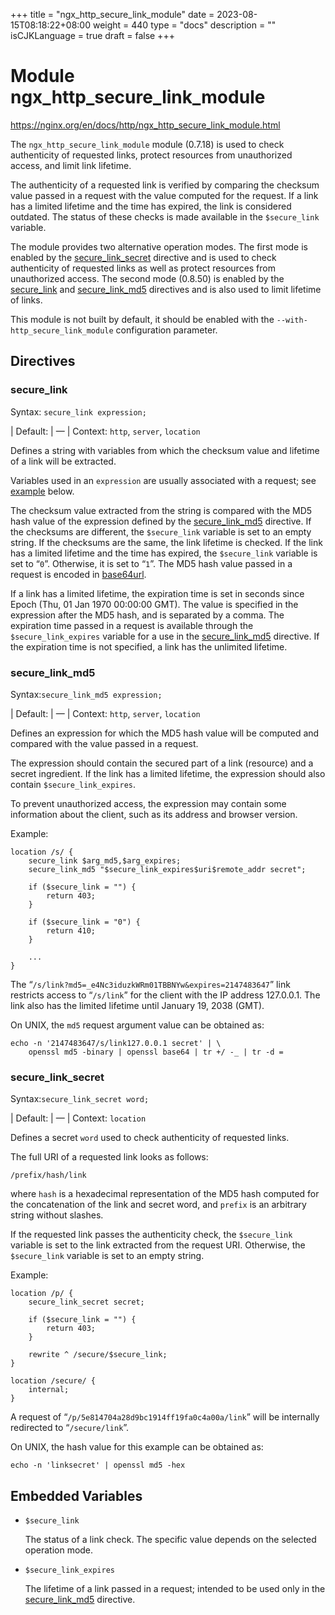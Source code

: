 +++
title = "ngx_http_secure_link_module"
date = 2023-08-15T08:18:22+08:00
weight = 440
type = "docs"
description = ""
isCJKLanguage = true
draft = false
+++

# Module ngx_http_secure_link_module

https://nginx.org/en/docs/http/ngx_http_secure_link_module.html



The `ngx_http_secure_link_module` module (0.7.18) is used to check authenticity of requested links, protect resources from unauthorized access, and limit link lifetime.

The authenticity of a requested link is verified by comparing the checksum value passed in a request with the value computed for the request. If a link has a limited lifetime and the time has expired, the link is considered outdated. The status of these checks is made available in the `$secure_link` variable.

The module provides two alternative operation modes. The first mode is enabled by the [secure_link_secret](https://nginx.org/en/docs/http/ngx_http_secure_link_module.html#secure_link_secret) directive and is used to check authenticity of requested links as well as protect resources from unauthorized access. The second mode (0.8.50) is enabled by the [secure_link](https://nginx.org/en/docs/http/ngx_http_secure_link_module.html#secure_link) and [secure_link_md5](https://nginx.org/en/docs/http/ngx_http_secure_link_module.html#secure_link_md5) directives and is also used to limit lifetime of links.

This module is not built by default, it should be enabled with the `--with-http_secure_link_module` configuration parameter.



## Directives



### secure_link

  Syntax:  `secure_link expression;`

| Default: | —                            |
  Context: `http`, `server`, `location`


Defines a string with variables from which the checksum value and lifetime of a link will be extracted.

Variables used in an `expression` are usually associated with a request; see [example](https://nginx.org/en/docs/http/ngx_http_secure_link_module.html#secure_link_md5) below.

The checksum value extracted from the string is compared with the MD5 hash value of the expression defined by the [secure_link_md5](https://nginx.org/en/docs/http/ngx_http_secure_link_module.html#secure_link_md5) directive. If the checksums are different, the `$secure_link` variable is set to an empty string. If the checksums are the same, the link lifetime is checked. If the link has a limited lifetime and the time has expired, the `$secure_link` variable is set to “`0`”. Otherwise, it is set to “`1`”. The MD5 hash value passed in a request is encoded in [base64url](https://datatracker.ietf.org/doc/html/rfc4648#section-5).

If a link has a limited lifetime, the expiration time is set in seconds since Epoch (Thu, 01 Jan 1970 00:00:00 GMT). The value is specified in the expression after the MD5 hash, and is separated by a comma. The expiration time passed in a request is available through the `$secure_link_expires` variable for a use in the [secure_link_md5](https://nginx.org/en/docs/http/ngx_http_secure_link_module.html#secure_link_md5) directive. If the expiration time is not specified, a link has the unlimited lifetime.



### secure_link_md5

  Syntax:`secure_link_md5 expression;`

| Default: | —                             |
  Context: `http`, `server`, `location`


Defines an expression for which the MD5 hash value will be computed and compared with the value passed in a request.

The expression should contain the secured part of a link (resource) and a secret ingredient. If the link has a limited lifetime, the expression should also contain `$secure_link_expires`.

To prevent unauthorized access, the expression may contain some information about the client, such as its address and browser version.

Example:

```
location /s/ {
    secure_link $arg_md5,$arg_expires;
    secure_link_md5 "$secure_link_expires$uri$remote_addr secret";

    if ($secure_link = "") {
        return 403;
    }

    if ($secure_link = "0") {
        return 410;
    }

    ...
}
```

The “`/s/link?md5=_e4Nc3iduzkWRm01TBBNYw&expires=2147483647`” link restricts access to “`/s/link`” for the client with the IP address 127.0.0.1. The link also has the limited lifetime until January 19, 2038 (GMT).

On UNIX, the `md5` request argument value can be obtained as:

```
echo -n '2147483647/s/link127.0.0.1 secret' | \
    openssl md5 -binary | openssl base64 | tr +/ -_ | tr -d =
```





### secure_link_secret

  Syntax:`secure_link_secret word;`

| Default: | —                          |
  Context: `location`


Defines a secret `word` used to check authenticity of requested links.

The full URI of a requested link looks as follows:

```
/prefix/hash/link
```

where `hash` is a hexadecimal representation of the MD5 hash computed for the concatenation of the link and secret word, and `prefix` is an arbitrary string without slashes.

If the requested link passes the authenticity check, the `$secure_link` variable is set to the link extracted from the request URI. Otherwise, the `$secure_link` variable is set to an empty string.

Example:

```
location /p/ {
    secure_link_secret secret;

    if ($secure_link = "") {
        return 403;
    }

    rewrite ^ /secure/$secure_link;
}

location /secure/ {
    internal;
}
```

A request of “`/p/5e814704a28d9bc1914ff19fa0c4a00a/link`” will be internally redirected to “`/secure/link`”.

On UNIX, the hash value for this example can be obtained as:

```
echo -n 'linksecret' | openssl md5 -hex
```





## Embedded Variables



- `$secure_link`

  The status of a link check. The specific value depends on the selected operation mode.

- `$secure_link_expires`

  The lifetime of a link passed in a request; intended to be used only in the [secure_link_md5](https://nginx.org/en/docs/http/ngx_http_secure_link_module.html#secure_link_md5) directive.
